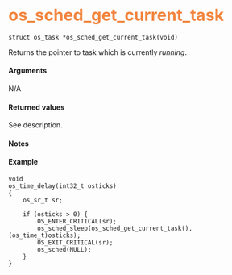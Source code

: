 ## <font color="#F2853F" style="font-size:24pt"> os_sched_get_current_task </font>

```no-highlight
struct os_task *os_sched_get_current_task(void)
```

Returns the pointer to task which is currently *running*.

#### Arguments

N/A

#### Returned values

See description.

#### Notes


#### Example

<Add text to set up the context for the example here>

```no-highlight
void
os_time_delay(int32_t osticks)
{
    os_sr_t sr;

    if (osticks > 0) {
        OS_ENTER_CRITICAL(sr);
        os_sched_sleep(os_sched_get_current_task(), (os_time_t)osticks);
        OS_EXIT_CRITICAL(sr);
        os_sched(NULL);
    }
}
```


